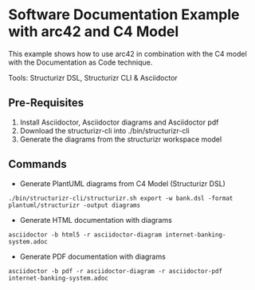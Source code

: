 # Software Documentation Example with arc42 and C4 Model
This example shows how to use arc42 in combination with the C4 model with the Documentation as Code technique.

Tools: Structurizr DSL, Structurizr CLI & Asciidoctor

## Pre-Requisites

1. Install Asciidoctor, Asciidoctor diagrams and Asciidoctor pdf
2. Download the structurizr-cli into ./bin/structurizr-cli
3. Generate the diagrams from the structurizr workspace model

## Commands

* Generate PlantUML diagrams from C4 Model (Structurizr DSL)

``
./bin/structurizr-cli/structurizr.sh export -w bank.dsl -format plantuml/structurizr -output diagrams
``

* Generate HTML documentation with diagrams

``
asciidoctor -b html5 -r asciidoctor-diagram internet-banking-system.adoc
``

* Generate PDF documentation with diagrams

``
asciidoctor -b pdf -r asciidoctor-diagram -r asciidoctor-pdf  internet-banking-system.adoc
``